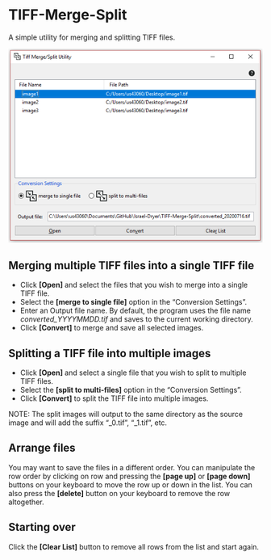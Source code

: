 # TIFF-Merge-Split
A simple utility for merging and splitting TIFF files.  

![](example.png)

## Merging multiple TIFF files into a single TIFF file
- Click **[Open]** and select the files that you wish to merge into a single TIFF file.
- Select the **[merge to single file]** option in the “Conversion Settings”.
- Enter an Output file name. By default, the program uses the file name _converted_YYYYMMDD.tif_ and saves to the current working directory.
- Click **[Convert]** to merge and save all selected images.
## Splitting a TIFF file into multiple images
- Click **[Open]** and select a single file that you wish to split to multiple TIFF files.
- Select the **[split to multi-files]** option in the “Conversion Settings”.
- Click **[Convert]** to split the TIFF file into multiple images.  

NOTE: The split images will output to the same directory as the source image and will add the suffix “_0.tif”, “_1.tif”, etc.  

## Arrange files  
You may want to save the files in a different order. You can manipulate the row order by clicking on row and pressing the **[page up]** or **[page down]** buttons on your keyboard to move the row up or down in the list. You can also press the **[delete]** button on your keyboard to remove the row altogether.  

## Starting over
Click the **[Clear List]** button to remove all rows from the list and start again.
